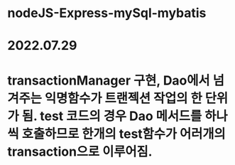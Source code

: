# nodeJS-Express-mySql-mybatis
# 2022.07.29
# transactionManager 구현, Dao에서 넘겨주는 익명함수가 트랜젝션 작업의 한 단위가 됨. test 코드의 경우 Dao 메서드를 하나씩 호출하므로 한개의 test함수가 어러개의 transaction으로 이루어짐.
